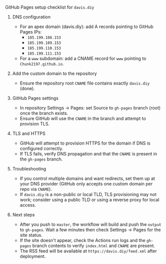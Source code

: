 GitHub Pages setup checklist for `davis.diy`

1. DNS configuration
   - For an apex domain (davis.diy): add A records pointing to GitHub Pages IPs:
     - `185.199.108.153`
     - `185.199.109.153`
     - `185.199.110.153`
     - `185.199.111.153`
   - For a `www` subdomain: add a CNAME record for `www` pointing to `Chunk2197.github.io`.

2. Add the custom domain to the repository
   - Ensure the repository root `CNAME` file contains exactly `davis.diy` (done).

3. GitHub Pages settings
   - In repository Settings → Pages: set Source to `gh-pages` branch (root) once the branch exists.
   - Ensure GitHub will use the `CNAME` in the branch and attempt to provision TLS.

4. TLS and HTTPS
   - GitHub will attempt to provision HTTPS for the domain if DNS is configured correctly.
   - If TLS fails, verify DNS propagation and that the `CNAME` is present in the `gh-pages` branch.

5. Troubleshooting
   - If you control multiple domains and want redirects, set them up at your DNS provider (GitHub only accepts one custom domain per repo via `CNAME`).
   - If `davis.diy` is a non-public or local TLD, TLS provisioning may not work; consider using a public TLD or using a reverse proxy for local access.

6. Next steps
   - After you push to `master`, the workflow will build and push the `output` to `gh-pages`. Wait a few minutes then check Settings → Pages for the site status.
   - If the site doesn't appear, check the Actions run logs and the `gh-pages` branch contents to verify `index.html` and `CNAME` are present.
   - The RSS feed will be available at `https://davis.diy/feed.xml` after deployment.
